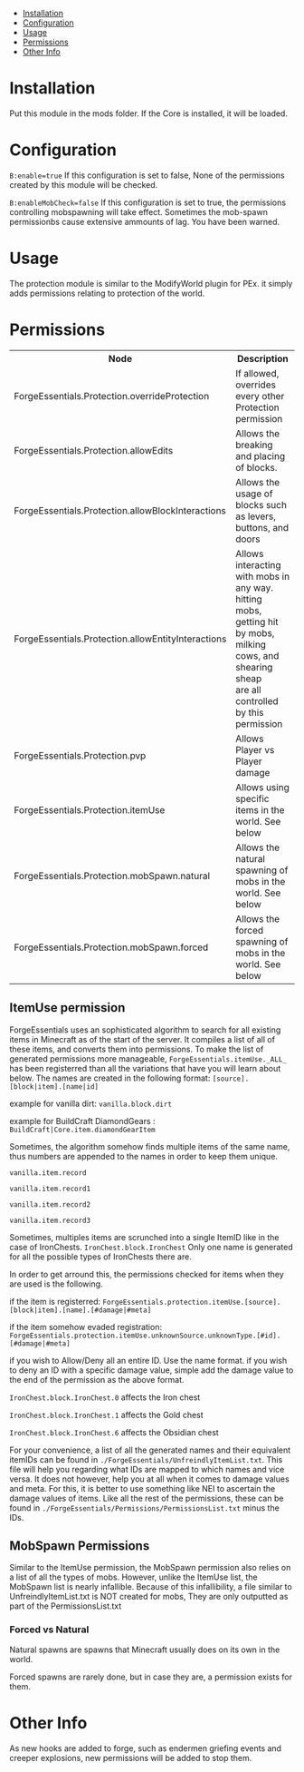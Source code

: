 * [Installation](#install)
* [Configuration](#config)
* [Usage](#use)
* [Permissions](#perm)
* [Other Info](#other)

# Installation <a name="install"></a>
Put this module in the mods folder. If the Core is installed, it will be loaded.

# Configuration <a name="config"></a>
`B:enable=true`
If this configuration is set to false, None of the permissions created by this module will be checked.

`B:enableMobCheck=false`
If this configuration is set to true, the permissions controlling mobspawning will take effect. Sometimes the mob-spawn permissionbs cause extensive ammounts of lag. You have been warned.

# Usage <a name="use"></a>
The protection module is similar to the ModifyWorld plugin for PEx. it simply adds permissions relating to protection of the world.

# Permissions <a name="perm"></a>
<table>
	<tr>
		<th>Node</th>
		<th>Description</th>
	</tr>
	<tr>
		<td>ForgeEssentials.Protection.overrideProtection</td>
		<td>If allowed, overrides every other Protection permission</td>
	</tr>
	<tr>
		<td>ForgeEssentials.Protection.allowEdits</td>
		<td>Allows the breaking and placing of blocks.</td>
	</tr>
	<tr>
		<td>ForgeEssentials.Protection.allowBlockInteractions</td>
		<td>Allows the usage of blocks such as levers, buttons, and doors</td>
	</tr>
	<tr>
		<td>ForgeEssentials.Protection.allowEntityInteractions</td>
		<td>Allows interacting with mobs in any way.<br /> hitting mobs, getting hit by mobs, milking cows, and shearing sheap <br /> are all controlled by this permission</td>
	</tr>	<tr>
		<td>ForgeEssentials.Protection.pvp</td>
		<td>Allows Player vs Player damage</td>
	</tr>
	<tr>
		<td>ForgeEssentials.Protection.itemUse</td>
		<td>Allows using specific items in the world. See below</td>
	</tr>
	<tr>
		<td>ForgeEssentials.Protection.mobSpawn.natural</td>
		<td>Allows the natural spawning of mobs in the world. See below</td>
	</tr>
	<tr>
		<td>ForgeEssentials.Protection.mobSpawn.forced</td>
		<td>Allows the forced spawning of mobs in the world. See below</td>
	</tr>
</table>

## ItemUse permission
ForgeEssentials uses an sophisticated algorithm to search for all existing items in Minecraft as of the start of the server. It compiles a list of all of these items, and converts them into permissions. To make the list of generated permissions more manageable, `ForgeEssentials.itemUse._ALL_` has been registerred than all the variations that have you will learn about below. The names are created in the following format: `[source].[block|item].[name|id]`

example for vanilla dirt: `vanilla.block.dirt`

example for BuildCraft DiamondGears : `BuildCraft|Core.item.diamondGearItem`

Sometimes, the algorithm somehow finds multiple items of the same name, thus numbers are appended to the names in order to keep them unique.

`vanilla.item.record`

`vanilla.item.record1`

`vanilla.item.record2`

`vanilla.item.record3`

Sometimes, multiples items are scrunched into a single ItemID like in the case of IronChests.
`IronChest.block.IronChest` Only one name is generated for all the possible types of IronChests there are. 

In order to get arround this, the permissions checked for items when they are used is the following.

if the item is registerred: `ForgeEssentials.protection.itemUse.[source].[block|item].[name].[#damage|#meta]`

if the item somehow evaded registration: `ForgeEssentials.protection.itemUse.unknownSource.unknownType.[#id].[#damage|#meta]`

if you wish to Allow/Deny all an entire ID. Use the name format. if you wish to deny an ID with a specific damage value, simple add the damage value to the end of the permission as the above format.

`IronChest.block.IronChest.0` affects the Iron chest

`IronChest.block.IronChest.1` affects the Gold chest

`IronChest.block.IronChest.6` affects the Obsidian chest

For your convenience, a list of all the generated names and their equivalent itemIDs can be found in `./ForgeEssentials/UnfreindlyItemList.txt`. This file will help you regarding what IDs are mapped to which names and vice versa. It does not however, help you at all when it comes to damage values and meta. For this, it is better to use something like NEI to ascertain the damage values of items. Like all the rest of the permissions, these can be found in `./ForgeEssentials/Permissions/PermissionsList.txt` minus the IDs.

## MobSpawn Permissions
Similar to the ItemUse permission, the MobSpawn permission also relies on a list of all the types of mobs. However, unlike the ItemUse list, the MobSpawn list is nearly infallible. Because of this infallibility, a file similar to UnfreindlyItemList.txt is NOT created for mobs, They are only outputted as part of the PermissionsList.txt

### Forced vs Natural
Natural spawns are spawns that Minecraft usually does on its own in the world.

Forced spawns are rarely done, but in case they are, a permission exists for them.

# Other Info <a name="other"></a>
As new hooks are added to forge, such as endermen griefing events and creeper explosions, new permissions will be added to stop them.